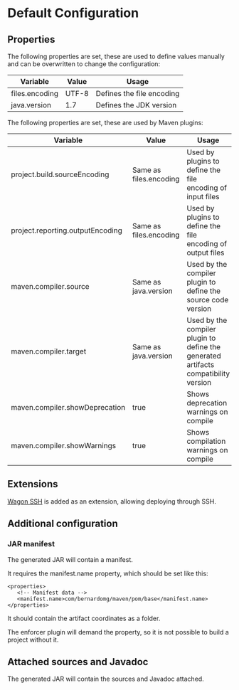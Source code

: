 # Default Configuration

## Properties

The following properties are set, these are used to define values manually and can be overwritten to change the configuration:

|Variable|Value|Usage|
|---|---|---|
|files.encoding|UTF-8|Defines the file encoding|
|java.version|1.7|Defines the JDK version|

The following properties are set, these are used by Maven plugins:

|Variable|Value|Usage|
|---|---|---|
|project.build.sourceEncoding|Same as files.encoding|Used by plugins to define the file encoding of input files|
|project.reporting.outputEncoding|Same as files.encoding|Used by plugins to define the file encoding of output files|
|maven.compiler.source|Same as java.version|Used by the compiler plugin to define the source code version|
|maven.compiler.target|Same as java.version|Used by the compiler plugin to define the generated artifacts compatibility version|
|maven.compiler.showDeprecation|true|Shows deprecation warnings on compile|
|maven.compiler.showWarnings|true|Shows compilation warnings on compile|

## Extensions

[Wagon SSH][wagon_ssh] is added as an extension, allowing deploying through SSH.

## Additional configuration

### JAR manifest

The generated JAR will contain a manifest.

It requires the manifest.name property, which should be set like this:

```
<properties>
   <!-- Manifest data -->
   <manifest.name>com/bernardomg/maven/pom/base</manifest.name>
</properties>
```

It should contain the artifact coordinates as a folder.

The enforcer plugin will demand the property, so it is not possible to build a project without it.

## Attached sources and Javadoc

The generated JAR will contain the sources and Javadoc attached.

[wagon_ssh]: http://maven.apache.org/wagon/wagon-providers/wagon-ssh/
